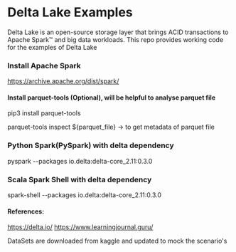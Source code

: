 # Delta Lake Examples
Delta Lake is an open-source storage layer that brings ACID transactions to Apache Spark™ and big data workloads. This repo provides working code for the examples of Delta Lake
### Install Apache Spark
https://archive.apache.org/dist/spark/
#### Install parquet-tools (Optional), will be helpful to analyse parquet file
pip3 install parquet-tools

parquet-tools inspect ${parquet_file} -> to get metadata of parquet file

### Python Spark(PySpark) with delta dependency
pyspark --packages io.delta:delta-core_2.11:0.3.0

### Scala Spark Shell with delta dependency
spark-shell --packages io.delta:delta-core_2.11:0.3.0

#### References: 
https://delta.io/
https://www.learningjournal.guru/

DataSets are downloaded from kaggle and updated to mock the scenario's
